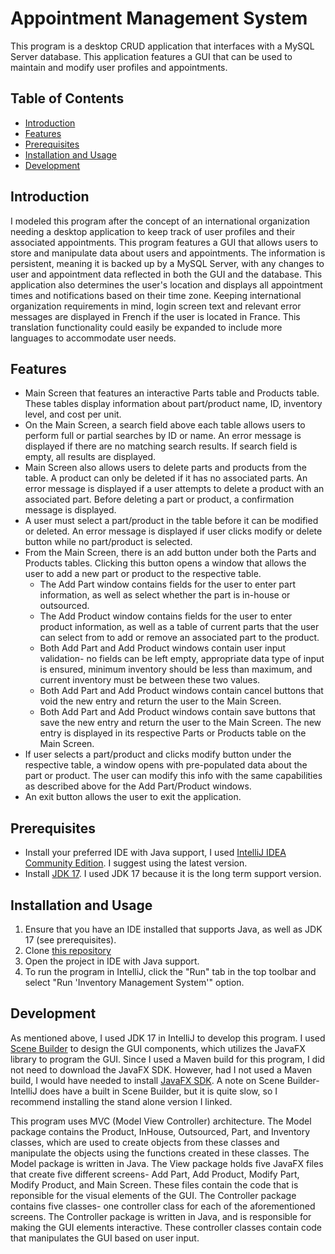 # Appointment Management System

This program is a desktop CRUD application that interfaces with a MySQL Server database. This application features a GUI that can be used to maintain and modify user profiles and appointments.

## Table of Contents

- [Introduction](#introduction)
- [Features](#features)
- [Prerequisites](#prerequisites)
- [Installation and Usage](#installation-and-usage)
- [Development](#development)

## Introduction

I modeled this program after the concept of an international organization needing a desktop application to keep track of user profiles and their associated appointments. This program features a GUI that allows users to store and manipulate 
data about users and appointments. The information is persistent, meaning it is backed up by a MySQL Server, with any changes to user and appointment data reflected in both the GUI and the database. This application also determines the user's 
location and displays all appointment times and notifications based on their time zone. Keeping international organization requirements in mind, login screen text and relevant error messages are displayed in French if the user is located in 
France. This translation functionality could easily be expanded to include more languages to accommodate user needs.  

## Features

- Main Screen that features an interactive Parts table and Products table. These tables display information about part/product name, ID, inventory level, and cost per unit.
- On the Main Screen, a search field above each table allows users to perform full or partial searches by ID or name. An error message is displayed if there are no matching search results. If search field is empty, all results are displayed.
- Main Screen also allows users to delete parts and products from the table. A product can only be deleted if it has no associated parts. An error message is displayed if a user attempts to delete a product with an associated part.
  Before deleting a part or product, a confirmation message is displayed.
- A user must select a part/product in the table before it can be modified or deleted. An error message is displayed if user clicks modify or delete button while no part/product is selected.
- From the Main Screen, there is an add button under both the Parts and Products tables. Clicking this button opens a window that allows the user to add a new part or product to the respective table.
    - The Add Part window contains fields for the user to enter part information, as well as select whether the part is in-house or outsourced.
    - The Add Product window contains fields for the user to enter product information, as well as a table of current parts that the user can select from to add or remove an associated part to the product.
    - Both Add Part and Add Product windows contain user input validation- no fields can be left empty, appropriate data type of input is ensured, minimum inventory should be less than maximum, and current inventory must be between these two values.
    - Both Add Part and Add Product windows contain cancel buttons that void the new entry and return the user to the Main Screen.
    - Both Add Part and Add Product windows contain save buttons that save the new entry and return the user to the Main Screen. The new entry is displayed in its respective Parts or Products table on the Main Screen.
- If user selects a part/product and clicks modify button under the respective table, a window opens with pre-populated data about the part or product. The user can modify this info with the same capabilities as described above for the Add Part/Product windows.
- An exit button allows the user to exit the application.

## Prerequisites

- Install your preferred IDE with Java support, I used [IntelliJ IDEA Community Edition](https://www.jetbrains.com/idea/download/other.html). I suggest using the latest version.
- Install [JDK 17](https://www.oracle.com/java/technologies/downloads/#java17). I used JDK 17 because it is the long term support version.

## Installation and Usage

1. Ensure that you have an IDE installed that supports Java, as well as JDK 17 (see prerequisites).
2. Clone [this repository](https://github.com/alyssapugely/inventory-management-system)
3. Open the project in IDE with Java support.
4. To run the program in IntelliJ, click the "Run" tab in the top toolbar and select "Run 'Inventory Management System'" option.

## Development

As mentioned above, I used JDK 17 in IntelliJ to develop this program. I used [Scene Builder](https://gluonhq.com/products/scene-builder/) to design the GUI components, which utilizes the JavaFX library to program the GUI. Since I used a Maven build for this program, 
I did not need to download the JavaFX SDK. However, had I not used a Maven build, I would have needed to install [JavaFX SDK](https://gluonhq.com/products/javafx/). A note on Scene Builder- IntelliJ does have a built in Scene Builder, but it is quite slow, so I 
recommend installing the stand alone version I linked. 

This program uses MVC (Model View Controller) architecture. The Model package contains the Product, InHouse, Outsourced, Part, and Inventory classes, which are used to create objects from these classes and manipulate the objects using the functions created in these classes. The Model package is written in Java. The View package holds five JavaFX files that create five different screens- Add Part, Add Product, Modify Part, Modify Product, and Main Screen. These files contain the code that is reponsible for the visual elements of the GUI. The Controller package contains five classes- one controller class for each of the aforementioned screens. The Controller package is written in Java, and is responsible for making the GUI elements interactive. These controller classes contain code that manipulates the GUI based on user input. 
